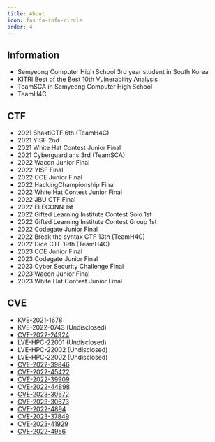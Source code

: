 ```yaml
---
title: About
icon: fas fa-info-circle
order: 4
---
```



## Information
- Semyeong Computer High School 3rd year student in South Korea
- KITRI Best of the Best 10th Vulnerability Analysis
- TeamSCA in Semyeong Computer High School
- TeamH4C

## CTF
- 2021 ShaktiCTF 6th (TeamH4C)
- 2021 YISF 2nd
- 2021 White Hat Contest Junior Final
- 2021 Cyberguardians 3rd (TeamSCA)
- 2022 Wacon Junior Final
- 2022 YISF Final
- 2022 CCE Junior Final
- 2022 HackingChampionship Final
- 2022 White Hat Contest Junior Final
- 2022 JBU CTF Final
- 2022 ELECONN 1st
- 2022 Gifted Learning Institute Contest Solo 1st
- 2022 Gifted Learning Institute Contest Group 1st
- 2022 Codegate Junior Final
- 2022 Break the syntax CTF 13th (TeamH4C)
- 2022 Dice CTF 19th (TeamH4C)
- 2023 CCE Junior Final
- 2023 Codegate Junior Final
- 2023 Cyber Security Challenge Final
- 2023 Wacon Junior Final
- 2023 White Hat Contest Junior Final

## CVE
- [KVE-2021-1678](https://m.estsoft.ai/pr-center/product-news/1934)
- KVE-2022-0743 (Undisclosed)
- [CVE-2022-24924](https://heegong.github.io/posts/CVE-2022-24924-Improper-access-control-vulnerability-in-LiveWallpaperService/)
- LVE-HPC-22001 (Undisclosed)
- LVE-HPC-22002 (Undisclosed)
- LVE-HPC-22002 (Undisclosed)
- [CVE-2022-39846](https://heegong.github.io/posts/CVE-2022-39846-DLL-hijacking-vulnerability-in-Smart-Switch-PC/)
- [CVE-2022-45422](https://heegong.github.io/posts/CVE-2022-45422-LG-Smart-Share-Local-Privilege-Escalation-Vulnerability/)
- [CVE-2022-39909](https://heegong.github.io/posts/CVE-2022-39909-Insufficient-verification-of-data-authenticity-vulnerability-in-Samsung-Gear-IconX-PC-Manager/)
- [CVE-2022-44898](https://heegong.github.io/posts/ASUS-AuraSync-Kernel-Stack-Based-Buffer-Overflow-Local-Privilege-Escalation/)
- [CVE-2023-30672](https://heegong.github.io/posts/CVE-2023-30672-Improper-privilege-management-vulnerability-in-Samsung-Smart-Switch-for-Windows-Installer/)
- [CVE-2023-30673](https://heegong.github.io/posts/CVE-2023-30673-Possible-to-delete-arbitrary-directory-vulnerability-in-Smart-Switch-PC/)
- [CVE-2022-4894](https://heegong.github.io/posts/CVE-2022-4894-Certain-HP-and-Samsung-printer-software-Potential-elevation-of-privileges/)
- [CVE-2023-37849](https://heegong.github.io/posts/Local-privilege-escalation-in-Panda-Dome-VPN-for-Windows-Installer/)
- [CVE-2023-41929](https://heegong.github.io/posts/CVE-2023-41929-Samsung-Card-UFD-Authentication-Utility-for-Windows-Installer-Local-Privilege-Escalation/)
- [CVE-2022-4956](https://heegong.github.io/posts/Advaned-Installer-Local-Privilege-Escalation-Vulnerability/)